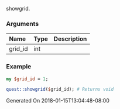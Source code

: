 showgrid.
### Arguments
**Name**|**Type**|**Description**
:---|:---|:---
grid_id|int|

### Example

```perl
my $grid_id = 1;

quest::showgrid($grid_id); # Returns void
```


Generated On 2018-01-15T13:04:48-08:00